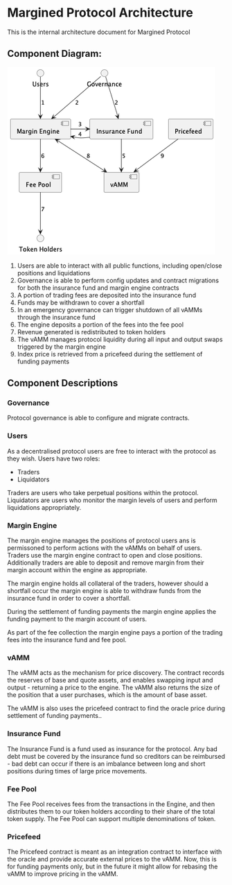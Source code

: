 # Margined Protocol Architecture

This is the internal architecture document for Margined Protocol

## Component Diagram:

![Component Diagram](./images/component-diagram.png)

1. Users are able to interact with all public functions, including open/close positions and liquidations
2. Governance is able to perform config updates and contract migrations for both the insurance fund and margin engine contracts
3. A portion of trading fees are deposited into the insurance fund
4. Funds may be withdrawn to cover a shortfall
5. In an emergency governance can trigger shutdown of all vAMMs through the insurance fund
6. The engine deposits a portion of the fees into the fee pool
7. Revenue generated is redistributed to token holders
8. The vAMM manages protocol liquidity during all input and output swaps triggered by the margin engine
9. Index price is retrieved from a pricefeed during the settlement of funding payments

## Component Descriptions

### Governance

Protocol governance is able to configure and migrate contracts.

### Users

As a decentralised protocol users are free to interact with the protocol as they wish. Users have two roles:

* Traders
* Liquidators

Traders are users who take perpetual positions within the protocol. Liquidators are users who monitor the margin levels of users and perform liquidations appropriately.

### Margin Engine

The margin engine manages the positions of protocol users ans is permissoned to perform actions with the vAMMs on behalf of users. Traders use the margin engine contract to open and close positions. Additionally traders are able to deposit and remove margin from their margin account within the engine as appropriate.

The margin engine holds all collateral of the traders, however should a shortfall occur the margin engine is able to withdraw funds from the insurance fund in order to cover a shortfall.

During the settlement of funding payments the margin engine applies the funding payment to the margin account of users.

As part of the fee collection the margin engine pays a portion of the trading fees into the insurance fund and fee pool.

### vAMM

The vAMM acts as the mechanism for price discovery. The contract records the reserves of base and quote assets, and enables swapping input and output - returning a price to the engine. The vAMM also returns the size of the position that a user purchases, which is the amount of base asset.

The vAMM is also uses the pricefeed contract to find the oracle price during settlement of funding payments..

### Insurance Fund

The Insurance Fund is a fund used as insurance for the protocol. Any bad debt must be covered by the insurance fund so creditors can be reimbursed - bad debt can occur if there is an imbalance between long and short positions during times of large price movements.

### Fee Pool

The Fee Pool receives fees from the transactions in the Engine, and then distributes them to our token holders according to their share of the total token supply. The Fee Pool can support multiple denominations of token.

### Pricefeed

The Pricefeed contract is meant as an integration contract to interface with the oracle and provide accurate external prices to the vAMM. Now, this is for funding payments only, but in the future it might allow for rebasing the vAMM to improve pricing in the vAMM.
